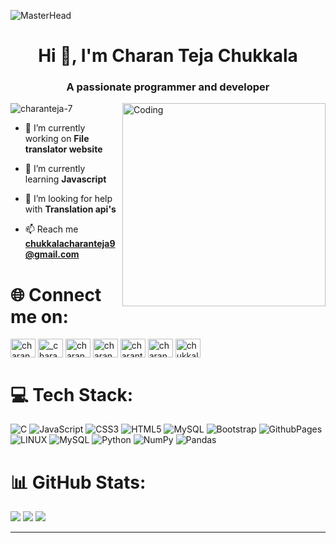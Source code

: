
![MasterHead](https://user-images.githubusercontent.com/90236635/232446433-d5540fa2-fe28-4bb8-b929-cdb51fe61336.gif)
<h1 align="center">Hi 👋, I'm Charan Teja Chukkala</h1>
<h3 align="center">A passionate programmer and developer</h3>
<img  align="right" alt="Coding" width="325" src="https://user-images.githubusercontent.com/74038190/238353480-219bcc70-f5dc-466b-9a60-29653d8e8433.gif"/>


<p align="left"> <img src="https://komarev.com/ghpvc/?username=charanteja-7&label=Profile%20views&color=0e75b6&style=flat" alt="charanteja-7" /> </p>

- 🔭 I’m currently working on **File translator website**

- 🌱 I’m currently learning **Javascript**

- 🤝 I’m looking for help with **Translation api's**

- 📫 Reach me **chukkalacharanteja9@gmail.com**

# 🌐 Connect me on:
<p align="left">
<a href="https://linkedin.com/in/charan teja chukkala" target="blank"><img align="center" src="https://raw.githubusercontent.com/rahuldkjain/github-profile-readme-generator/master/src/images/icons/Social/linked-in-alt.svg" alt="charan teja chukkala" height="30" width="40" /></a>
<a href="https://instagram.com/_charan_teja7" target="blank"><img align="center" src="https://raw.githubusercontent.com/rahuldkjain/github-profile-readme-generator/master/src/images/icons/Social/instagram.svg" alt="_charan_teja7" height="30" width="40" /></a>
<a href="https://www.codechef.com/users/charan_teja_7" target="blank"><img align="center" src="https://cdn.jsdelivr.net/npm/simple-icons@3.1.0/icons/codechef.svg" alt="charan_teja_7" height="30" width="40" /></a>
<a href="https://www.hackerrank.com/charan_teja_7" target="blank"><img align="center" src="https://raw.githubusercontent.com/rahuldkjain/github-profile-readme-generator/master/src/images/icons/Social/hackerrank.svg" alt="charan_teja_7" height="30" width="40" /></a>
<a href="https://www.leetcode.com/charanteja7" target="blank"><img align="center" src="https://raw.githubusercontent.com/rahuldkjain/github-profile-readme-generator/master/src/images/icons/Social/leet-code.svg" alt="charanteja7" height="30" width="40" /></a>
<a href="https://www.hackerearth.com/charan_teja_7" target="blank"><img align="center" src="https://raw.githubusercontent.com/rahuldkjain/github-profile-readme-generator/master/src/images/icons/Social/hackerearth.svg" alt="charan_teja_7" height="30" width="40" /></a>
<a href="https://auth.geeksforgeeks.org/user/chukkalacharanteja9" target="blank"><img align="center" src="https://raw.githubusercontent.com/rahuldkjain/github-profile-readme-generator/master/src/images/icons/Social/geeks-for-geeks.svg" alt="chukkalacharanteja9" height="30" width="40" /></a>
</p>


# 💻 Tech Stack:
![C](https://img.shields.io/badge/c-%2300599C.svg?style=for-the-badge&logo=c&logoColor=white) ![JavaScript](https://img.shields.io/badge/javascript-%23323330.svg?style=for-the-badge&logo=javascript&logoColor=%23F7DF1E) ![CSS3](https://img.shields.io/badge/css3-%231572B6.svg?style=for-the-badge&logo=css3&logoColor=white) ![HTML5](https://img.shields.io/badge/html5-%23E34F26.svg?style=for-the-badge&logo=html5&logoColor=white) ![MySQL](https://img.shields.io/badge/mysql-%2300000f.svg?style=for-the-badge&logo=mysql&logoColor=white) ![Bootstrap](https://img.shields.io/badge/bootstrap-%238511FA.svg?style=for-the-badge&logo=bootstrap&logoColor=white) ![GithubPages](https://img.shields.io/badge/github%20pages-121013?style=for-the-badge&logo=github&logoColor=white) ![LINUX](https://img.shields.io/badge/Linux-FCC624?style=for-the-badge&logo=linux&logoColor=black) ![MySQL](https://img.shields.io/badge/mysql-%2300000f.svg?style=for-the-badge&logo=mysql&logoColor=white) ![Python](https://img.shields.io/badge/python-3670A0?style=for-the-badge&logo=python&logoColor=ffdd54) ![NumPy](https://img.shields.io/badge/numpy-%23013243.svg?style=for-the-badge&logo=numpy&logoColor=white) ![Pandas](https://img.shields.io/badge/pandas-%23150458.svg?style=for-the-badge&logo=pandas&logoColor=white)
# 📊 GitHub Stats:
![](https://github-readme-stats.vercel.app/api?username=charanteja-7&theme=radical&hide_border=false&include_all_commits=false&count_private=false)
![](https://github-readme-streak-stats.herokuapp.com/?user=charanteja-7&theme=radical&hide_border=false)
![](https://github-readme-stats.vercel.app/api/top-langs/?username=charanteja-7&theme=radical&hide_border=false&include_all_commits=false&count_private=false&layout=compact)

---

